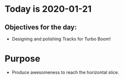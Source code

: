 # Today is 2020-01-21

## Objectives for the day:

- Designing and polishing Tracks for Turbo Boom!

# Purpose

- Produce awesomeness to reach the horizontal slice.

